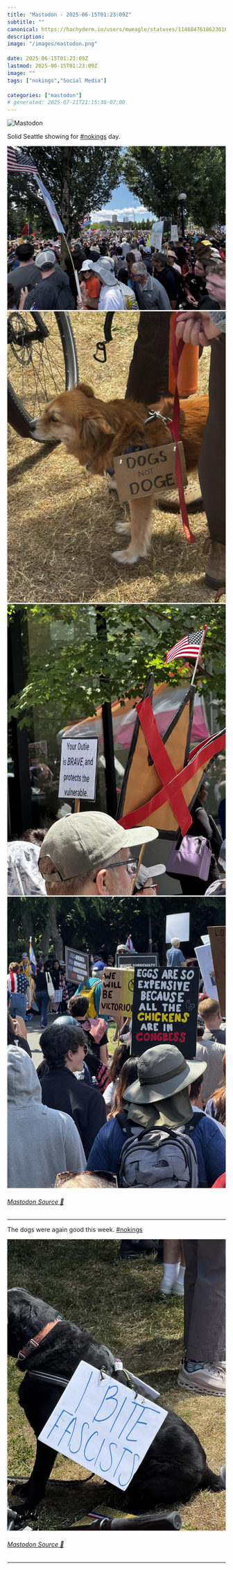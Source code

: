```yaml
---
title: "Mastodon - 2025-06-15T01:23:09Z"
subtitle: ""
canonical: https://hachyderm.io/users/mweagle/statuses/114684761862361097
description:
image: "/images/mastodon.png"

date: 2025-06-15T01:23:09Z
lastmod: 2025-06-15T01:23:09Z
image: ""
tags: ["nokings","Social Media"]

categories: ["mastodon"]
# generated: 2025-07-21T21:15:38-07:00
---
```

![Mastodon](/images/mastodon.png)

<p>Solid Seattle showing for <a href="https://hachyderm.io/tags/nokings" class="mention hashtag" rel="tag">#<span>nokings</span></a> day.</p>

![](ea6a3784fa6cb794.jpeg)
![](717058f71765e51b.jpeg)
![](036483335276b510.jpeg)
![](fa03545a8179d767.jpeg)

###### [Mastodon Source 🐘](https://hachyderm.io/@mweagle/114684761862361097)

___

<p>The dogs were again good this week.  <a href="https://hachyderm.io/tags/nokings" class="mention hashtag" rel="tag">#<span>nokings</span></a></p>

![](e5641dc4d352fbff.jpeg)

###### [Mastodon Source 🐘](https://hachyderm.io/@mweagle/114684866852221400)

___
